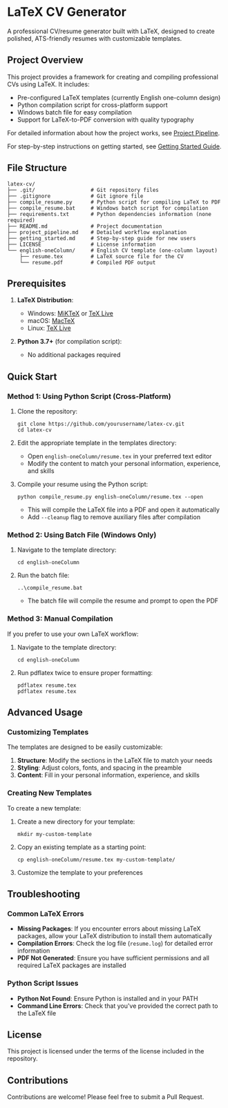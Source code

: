# LaTeX CV Generator

A professional CV/resume generator built with LaTeX, designed to create polished, ATS-friendly resumes with customizable templates.

## Project Overview

This project provides a framework for creating and compiling professional CVs using LaTeX. It includes:

- Pre-configured LaTeX templates (currently English one-column design)
- Python compilation script for cross-platform support
- Windows batch file for easy compilation
- Support for LaTeX-to-PDF conversion with quality typography

For detailed information about how the project works, see [Project Pipeline](project_pipeline.md).

For step-by-step instructions on getting started, see [Getting Started Guide](getting_started.md).

## File Structure

```
latex-cv/
├── .git/                  # Git repository files
├── .gitignore             # Git ignore file
├── compile_resume.py      # Python script for compiling LaTeX to PDF
├── compile_resume.bat     # Windows batch script for compilation
├── requirements.txt       # Python dependencies information (none required)
├── README.md              # Project documentation
├── project_pipeline.md    # Detailed workflow explanation
├── getting_started.md     # Step-by-step guide for new users
├── LICENSE                # License information
└── english-oneColumn/     # English CV template (one-column layout)
    ├── resume.tex         # LaTeX source file for the CV
    └── resume.pdf         # Compiled PDF output
```

## Prerequisites

1. **LaTeX Distribution**:
   - Windows: [MiKTeX](https://miktex.org/) or [TeX Live](https://tug.org/texlive/)
   - macOS: [MacTeX](https://www.tug.org/mactex/)
   - Linux: [TeX Live](https://tug.org/texlive/)

2. **Python 3.7+** (for compilation script):
   - No additional packages required

## Quick Start

### Method 1: Using Python Script (Cross-Platform)

1. Clone the repository:
   ```
   git clone https://github.com/yourusername/latex-cv.git
   cd latex-cv
   ```

2. Edit the appropriate template in the templates directory:
   - Open `english-oneColumn/resume.tex` in your preferred text editor
   - Modify the content to match your personal information, experience, and skills

3. Compile your resume using the Python script:
   ```
   python compile_resume.py english-oneColumn/resume.tex --open
   ```
   - This will compile the LaTeX file into a PDF and open it automatically
   - Add `--cleanup` flag to remove auxiliary files after compilation

### Method 2: Using Batch File (Windows Only)

1. Navigate to the template directory:
   ```
   cd english-oneColumn
   ```

2. Run the batch file:
   ```
   ..\compile_resume.bat
   ```
   - The batch file will compile the resume and prompt to open the PDF

### Method 3: Manual Compilation

If you prefer to use your own LaTeX workflow:

1. Navigate to the template directory:
   ```
   cd english-oneColumn
   ```

2. Run pdflatex twice to ensure proper formatting:
   ```
   pdflatex resume.tex
   pdflatex resume.tex
   ```

## Advanced Usage

### Customizing Templates

The templates are designed to be easily customizable:

1. **Structure**: Modify the sections in the LaTeX file to match your needs
2. **Styling**: Adjust colors, fonts, and spacing in the preamble
3. **Content**: Fill in your personal information, experience, and skills

### Creating New Templates

To create a new template:

1. Create a new directory for your template:
   ```
   mkdir my-custom-template
   ```

2. Copy an existing template as a starting point:
   ```
   cp english-oneColumn/resume.tex my-custom-template/
   ```

3. Customize the template to your preferences

## Troubleshooting

### Common LaTeX Errors

- **Missing Packages**: If you encounter errors about missing LaTeX packages, allow your LaTeX distribution to install them automatically
- **Compilation Errors**: Check the log file (`resume.log`) for detailed error information
- **PDF Not Generated**: Ensure you have sufficient permissions and all required LaTeX packages are installed

### Python Script Issues

- **Python Not Found**: Ensure Python is installed and in your PATH
- **Command Line Errors**: Check that you've provided the correct path to the LaTeX file

## License

This project is licensed under the terms of the license included in the repository.

## Contributions

Contributions are welcome! Please feel free to submit a Pull Request.